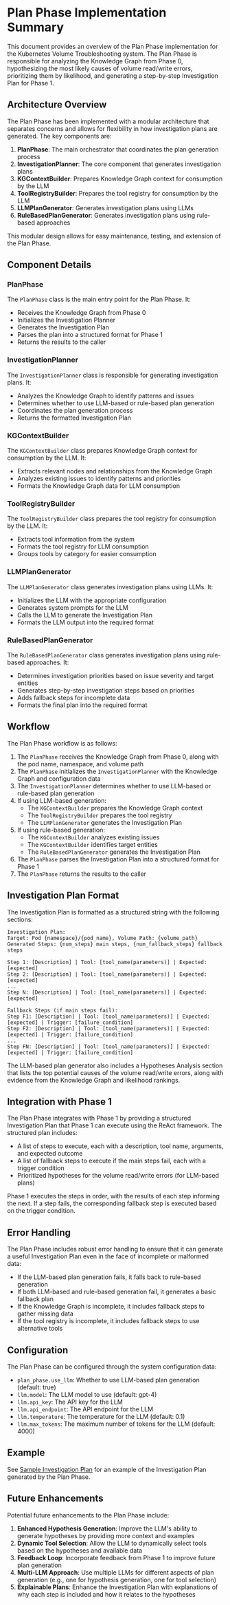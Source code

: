 # Plan Phase Implementation Summary

This document provides an overview of the Plan Phase implementation for the Kubernetes Volume Troubleshooting system. The Plan Phase is responsible for analyzing the Knowledge Graph from Phase 0, hypothesizing the most likely causes of volume read/write errors, prioritizing them by likelihood, and generating a step-by-step Investigation Plan for Phase 1.

## Architecture Overview

The Plan Phase has been implemented with a modular architecture that separates concerns and allows for flexibility in how investigation plans are generated. The key components are:

1. **PlanPhase**: The main orchestrator that coordinates the plan generation process
2. **InvestigationPlanner**: The core component that generates investigation plans
3. **KGContextBuilder**: Prepares Knowledge Graph context for consumption by the LLM
4. **ToolRegistryBuilder**: Prepares the tool registry for consumption by the LLM
5. **LLMPlanGenerator**: Generates investigation plans using LLMs
6. **RuleBasedPlanGenerator**: Generates investigation plans using rule-based approaches

This modular design allows for easy maintenance, testing, and extension of the Plan Phase.

## Component Details

### PlanPhase

The `PlanPhase` class is the main entry point for the Plan Phase. It:

- Receives the Knowledge Graph from Phase 0
- Initializes the Investigation Planner
- Generates the Investigation Plan
- Parses the plan into a structured format for Phase 1
- Returns the results to the caller

### InvestigationPlanner

The `InvestigationPlanner` class is responsible for generating investigation plans. It:

- Analyzes the Knowledge Graph to identify patterns and issues
- Determines whether to use LLM-based or rule-based plan generation
- Coordinates the plan generation process
- Returns the formatted Investigation Plan

### KGContextBuilder

The `KGContextBuilder` class prepares Knowledge Graph context for consumption by the LLM. It:

- Extracts relevant nodes and relationships from the Knowledge Graph
- Analyzes existing issues to identify patterns and priorities
- Formats the Knowledge Graph data for LLM consumption

### ToolRegistryBuilder

The `ToolRegistryBuilder` class prepares the tool registry for consumption by the LLM. It:

- Extracts tool information from the system
- Formats the tool registry for LLM consumption
- Groups tools by category for easier consumption

### LLMPlanGenerator

The `LLMPlanGenerator` class generates investigation plans using LLMs. It:

- Initializes the LLM with the appropriate configuration
- Generates system prompts for the LLM
- Calls the LLM to generate the Investigation Plan
- Formats the LLM output into the required format

### RuleBasedPlanGenerator

The `RuleBasedPlanGenerator` class generates investigation plans using rule-based approaches. It:

- Determines investigation priorities based on issue severity and target entities
- Generates step-by-step investigation steps based on priorities
- Adds fallback steps for incomplete data
- Formats the final plan into the required format

## Workflow

The Plan Phase workflow is as follows:

1. The `PlanPhase` receives the Knowledge Graph from Phase 0, along with the pod name, namespace, and volume path
2. The `PlanPhase` initializes the `InvestigationPlanner` with the Knowledge Graph and configuration data
3. The `InvestigationPlanner` determines whether to use LLM-based or rule-based plan generation
4. If using LLM-based generation:
   - The `KGContextBuilder` prepares the Knowledge Graph context
   - The `ToolRegistryBuilder` prepares the tool registry
   - The `LLMPlanGenerator` generates the Investigation Plan
5. If using rule-based generation:
   - The `KGContextBuilder` analyzes existing issues
   - The `KGContextBuilder` identifies target entities
   - The `RuleBasedPlanGenerator` generates the Investigation Plan
6. The `PlanPhase` parses the Investigation Plan into a structured format for Phase 1
7. The `PlanPhase` returns the results to the caller

## Investigation Plan Format

The Investigation Plan is formatted as a structured string with the following sections:

```
Investigation Plan:
Target: Pod {namespace}/{pod_name}, Volume Path: {volume_path}
Generated Steps: {num_steps} main steps, {num_fallback_steps} fallback steps

Step 1: [Description] | Tool: [tool_name(parameters)] | Expected: [expected]
Step 2: [Description] | Tool: [tool_name(parameters)] | Expected: [expected]
...
Step N: [Description] | Tool: [tool_name(parameters)] | Expected: [expected]

Fallback Steps (if main steps fail):
Step F1: [Description] | Tool: [tool_name(parameters)] | Expected: [expected] | Trigger: [failure_condition]
Step F2: [Description] | Tool: [tool_name(parameters)] | Expected: [expected] | Trigger: [failure_condition]
...
Step FN: [Description] | Tool: [tool_name(parameters)] | Expected: [expected] | Trigger: [failure_condition]
```

The LLM-based plan generator also includes a Hypotheses Analysis section that lists the top potential causes of the volume read/write errors, along with evidence from the Knowledge Graph and likelihood rankings.

## Integration with Phase 1

The Plan Phase integrates with Phase 1 by providing a structured Investigation Plan that Phase 1 can execute using the ReAct framework. The structured plan includes:

- A list of steps to execute, each with a description, tool name, arguments, and expected outcome
- A list of fallback steps to execute if the main steps fail, each with a trigger condition
- Prioritized hypotheses for the volume read/write errors (for LLM-based plans)

Phase 1 executes the steps in order, with the results of each step informing the next. If a step fails, the corresponding fallback step is executed based on the trigger condition.

## Error Handling

The Plan Phase includes robust error handling to ensure that it can generate a useful Investigation Plan even in the face of incomplete or malformed data:

- If the LLM-based plan generation fails, it falls back to rule-based generation
- If both LLM-based and rule-based generation fail, it generates a basic fallback plan
- If the Knowledge Graph is incomplete, it includes fallback steps to gather missing data
- If the tool registry is incomplete, it includes fallback steps to use alternative tools

## Configuration

The Plan Phase can be configured through the system configuration data:

- `plan_phase.use_llm`: Whether to use LLM-based plan generation (default: true)
- `llm.model`: The LLM model to use (default: gpt-4)
- `llm.api_key`: The API key for the LLM
- `llm.api_endpoint`: The API endpoint for the LLM
- `llm.temperature`: The temperature for the LLM (default: 0.1)
- `llm.max_tokens`: The maximum number of tokens for the LLM (default: 4000)

## Example

See [Sample Investigation Plan](sample_investigation_plan.md) for an example of the Investigation Plan generated by the Plan Phase.

## Future Enhancements

Potential future enhancements to the Plan Phase include:

1. **Enhanced Hypothesis Generation**: Improve the LLM's ability to generate hypotheses by providing more context and examples
2. **Dynamic Tool Selection**: Allow the LLM to dynamically select tools based on the hypotheses and available data
3. **Feedback Loop**: Incorporate feedback from Phase 1 to improve future plan generation
4. **Multi-LLM Approach**: Use multiple LLMs for different aspects of plan generation (e.g., one for hypothesis generation, one for tool selection)
5. **Explainable Plans**: Enhance the Investigation Plan with explanations of why each step is included and how it relates to the hypotheses
